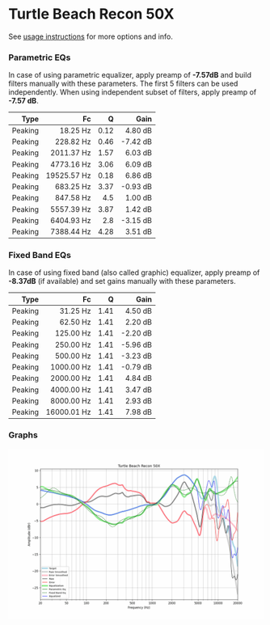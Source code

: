 # Turtle Beach Recon 50X
See [usage instructions](https://github.com/jaakkopasanen/AutoEq#usage) for more options and info.

### Parametric EQs
In case of using parametric equalizer, apply preamp of **-7.57dB** and build filters manually
with these parameters. The first 5 filters can be used independently.
When using independent subset of filters, apply preamp of **-7.57 dB**.

| Type    | Fc          |    Q | Gain     |
|--------:|------------:|-----:|---------:|
| Peaking | 18.25 Hz    | 0.12 | 4.80 dB  |
| Peaking | 228.82 Hz   | 0.46 | -7.42 dB |
| Peaking | 2011.37 Hz  | 1.57 | 6.03 dB  |
| Peaking | 4773.16 Hz  | 3.06 | 6.09 dB  |
| Peaking | 19525.57 Hz | 0.18 | 6.86 dB  |
| Peaking | 683.25 Hz   | 3.37 | -0.93 dB |
| Peaking | 847.58 Hz   | 4.5  | 1.00 dB  |
| Peaking | 5557.39 Hz  | 3.87 | 1.42 dB  |
| Peaking | 6404.93 Hz  | 2.8  | -3.15 dB |
| Peaking | 7388.44 Hz  | 4.28 | 3.51 dB  |

### Fixed Band EQs
In case of using fixed band (also called graphic) equalizer, apply preamp of **-8.37dB**
(if available) and set gains manually with these parameters.

| Type    | Fc          |    Q | Gain     |
|--------:|------------:|-----:|---------:|
| Peaking | 31.25 Hz    | 1.41 | 4.50 dB  |
| Peaking | 62.50 Hz    | 1.41 | 2.20 dB  |
| Peaking | 125.00 Hz   | 1.41 | -2.20 dB |
| Peaking | 250.00 Hz   | 1.41 | -5.96 dB |
| Peaking | 500.00 Hz   | 1.41 | -3.23 dB |
| Peaking | 1000.00 Hz  | 1.41 | -0.79 dB |
| Peaking | 2000.00 Hz  | 1.41 | 4.84 dB  |
| Peaking | 4000.00 Hz  | 1.41 | 3.47 dB  |
| Peaking | 8000.00 Hz  | 1.41 | 2.93 dB  |
| Peaking | 16000.01 Hz | 1.41 | 7.98 dB  |

### Graphs
![](./Turtle%20Beach%20Recon%2050X.png)